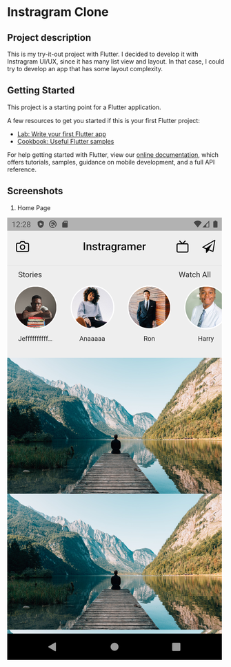 # Instragram Clone

## Project description

This is my try-it-out project with Flutter. I decided to develop it with Instragram UI/UX, since it has many list view and layout. In that case, I could try to develop an app that has some layout complexity.

## Getting Started

This project is a starting point for a Flutter application.

A few resources to get you started if this is your first Flutter project:

- [Lab: Write your first Flutter app](https://flutter.dev/docs/get-started/codelab)
- [Cookbook: Useful Flutter samples](https://flutter.dev/docs/cookbook)

For help getting started with Flutter, view our
[online documentation](https://flutter.dev/docs), which offers tutorials,
samples, guidance on mobile development, and a full API reference.

## Screenshots

1. Home Page

![](https://github.com/thanathasCh/Instragram_Clone/blob/master/screenshots/home_screen.png?raw=true)
